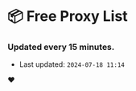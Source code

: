 # :package: Free Proxy List
### Updated every 15 minutes.

- Last updated: `2024-07-18 11:14`

:heart:
